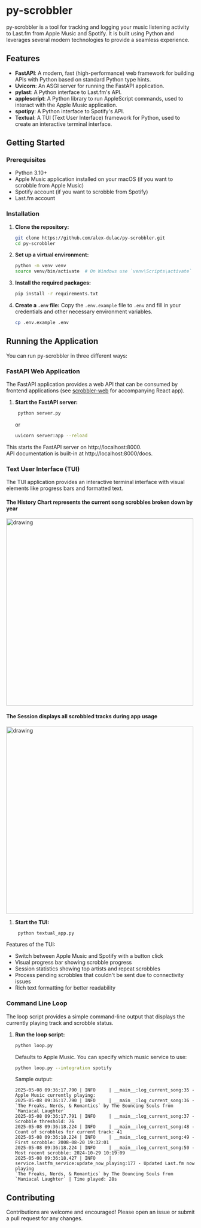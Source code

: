 # py-scrobbler

py-scrobbler is a tool for tracking and logging your music listening activity to Last.fm from Apple Music and Spotify. It is built using Python and leverages several modern technologies to provide a seamless experience.

## Features

- **FastAPI**: A modern, fast (high-performance) web framework for building APIs with Python based on standard Python type hints.
- **Uvicorn**: An ASGI server for running the FastAPI application.
- **pylast**: A Python interface to Last.fm's API.
- **applescript**: A Python library to run AppleScript commands, used to interact with the Apple Music application.
- **spotipy**: A Python interface to Spotify's API.
- **Textual**: A TUI (Text User Interface) framework for Python, used to create an interactive terminal interface.

## Getting Started

### Prerequisites

- Python 3.10+
- Apple Music application installed on your macOS (if you want to scrobble from Apple Music)
- Spotify account (if you want to scrobble from Spotify)
- Last.fm account

### Installation

1. **Clone the repository:**
    ```sh
    git clone https://github.com/alex-dulac/py-scrobbler.git
    cd py-scrobbler
    ```

2. **Set up a virtual environment:**
    ```sh
    python -m venv venv
    source venv/bin/activate  # On Windows use `venv\Scripts\activate`
    ```

3. **Install the required packages:**
    ```sh
    pip install -r requirements.txt
    ```

4. **Create a `.env` file:**
   Copy the `.env.example` file to `.env` and fill in your credentials and other necessary environment variables.
    ```sh
    cp .env.example .env
    ```

## Running the Application

You can run py-scrobbler in three different ways:

### FastAPI Web Application

The FastAPI application provides a web API that can be consumed by frontend applications (see [scrobbler-web](https://github.com/alex-dulac/scrobbler-web) for accompanying React app).

1. **Start the FastAPI server:**
   ```sh
    python server.py
    ```
   or
    ```sh
    uvicorn server:app --reload
    ```
This starts the FastAPI server on http://localhost:8000. 
<br>
API documentation is built-in at http://localhost:8000/docs.

### Text User Interface (TUI)

The TUI application provides an interactive terminal interface with visual elements like progress bars and formatted text.

#### The History Chart represents the current song scrobbles broken down by year
<img src="library/images/tui_chart.png" alt="drawing" width="500"/>

#### The Session displays all scrobbled tracks during app usage
<img src="library/images/tui_session.png" alt="drawing" width="500"/>

1. **Start the TUI:**
   ```sh
    python textual_app.py
    ```
   
Features of the TUI:
- Switch between Apple Music and Spotify with a button click
- Visual progress bar showing scrobble progress
- Session statistics showing top artists and repeat scrobbles
- Process pending scrobbles that couldn't be sent due to connectivity issues
- Rich text formatting for better readability

### Command Line Loop

The loop script provides a simple command-line output that displays the currently playing track and scrobble status.

1. **Run the loop script:**
    ```sh
    python loop.py
    ```
   Defaults to Apple Music. You can specify which music service to use:
    ```sh
    python loop.py --integration spotify
    ```

   Sample output:
   ```
   2025-05-08 09:36:17.790 | INFO     | __main__:log_current_song:35 - Apple Music currently playing:
   2025-05-08 09:36:17.790 | INFO     | __main__:log_current_song:36 -   `The Freaks, Nerds, & Romantics` by The Bouncing Souls from `Maniacal Laughter`
   2025-05-08 09:36:17.791 | INFO     | __main__:log_current_song:37 - Scrobble threshold: 76
   2025-05-08 09:36:18.224 | INFO     | __main__:log_current_song:48 - Count of scrobbles for current track: 41
   2025-05-08 09:36:18.224 | INFO     | __main__:log_current_song:49 - First scrobble: 2008-08-20 19:32:01
   2025-05-08 09:36:18.224 | INFO     | __main__:log_current_song:50 - Most recent scrobble: 2024-10-29 10:19:09
   2025-05-08 09:36:18.427 | INFO     | service.lastfm_service:update_now_playing:177 - Updated Last.fm now playing
   `The Freaks, Nerds, & Romantics` by The Bouncing Souls from `Maniacal Laughter` | Time played: 28s
   ```

## Contributing

Contributions are welcome and encouraged! Please open an issue or submit a pull request for any changes.

